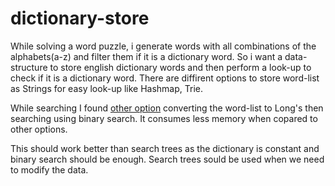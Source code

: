 # dictionary-store


While solving a word puzzle, i generate words with all combinations of the alphabets(a-z) 
and filter them if it is a dictionary word. So i want a data-structure
to store english dictionary words and then perform a look-up to check if it is a dictionary word.
There are diffirent options to store word-list as Strings for easy look-up like Hashmap, Trie.

While searching I found [other option](http://stackoverflow.com/questions/2276641/way-to-store-a-large-dictionary-with-low-memory-footprint-fast-lookups-on-and) converting the word-list to Long's then searching using binary search. It consumes less memory when copared to other options.
 
 
This should work better than search trees as the dictionary is constant and binary search should be enough. Search trees sould be used when we need to modify the data.